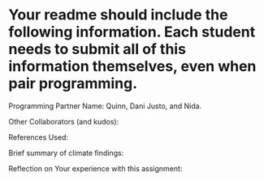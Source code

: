 # Your readme should include the following information. Each student needs to submit all of this information themselves, even when pair programming. 

Programming Partner Name: Quinn, Dani Justo, and Nida.

Other Collaborators (and kudos):

References Used:

Brief summary of climate findings:

Reflection on Your experience with this assignment: